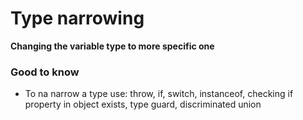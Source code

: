 # Type narrowing

**Changing the variable type to more specific one**

### Good to know

* To na narrow a type use: throw, if, switch, instanceof, checking if property in object exists, type guard, discriminated union
